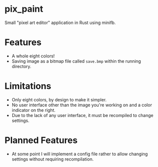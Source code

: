 # pix_paint
Small "pixel art editor" application in Rust using minifb.

# Features
 - A whole eight colors!
 - Saving image as a bitmap file called `save.bmp` within the running directory.

# Limitations
 - Only eight colors, by design to make it simpler.
 - No user interface other than the image you're working on and a color indicator on the right.
 - Due to the lack of any user interface, it must be recompiled to change settings.

# Planned Features
 - At some point I will implement a config file rather to allow changing settings without requiring recompilation.


